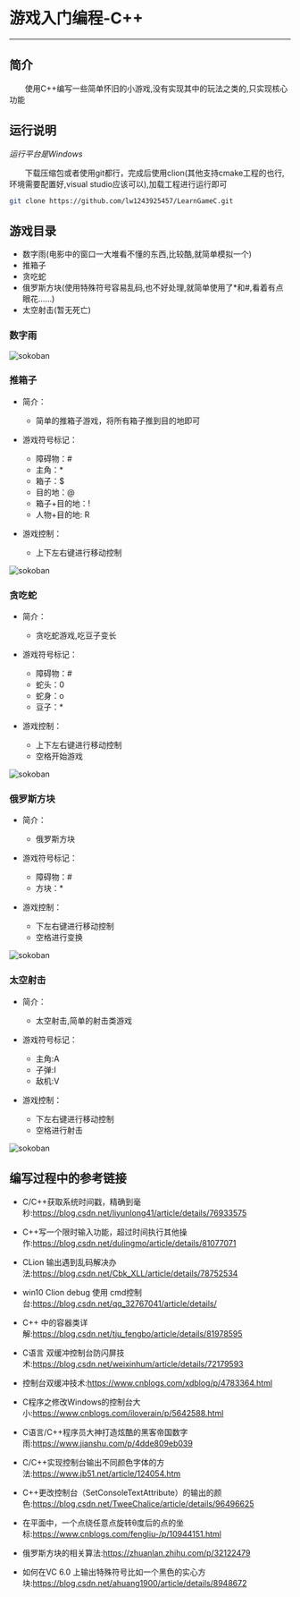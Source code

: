 # 游戏入门编程-C++
***
## 简介
&ensp;&ensp;&ensp;&ensp;使用C++编写一些简单怀旧的小游戏,没有实现其中的玩法之类的,只实现核心功能

## 运行说明
*运行平台是Windows*

&ensp;&ensp;&ensp;&ensp;下载压缩包或者使用git都行，完成后使用clion(其他支持cmake工程的也行,环境需要配置好,visual studio应该可以),加载工程进行运行即可

```bash
git clone https://github.com/lw1243925457/LearnGameC.git
```

## 游戏目录
- 数字雨(电影中的窗口一大堆看不懂的东西,比较酷,就简单模拟一个)
- 推箱子
- 贪吃蛇
- 俄罗斯方块(使用特殊符号容易乱码,也不好处理,就简单使用了*和#,看着有点眼花......)
- 太空射击(暂无死亡)

### 数字雨
![sokoban](./picture/codeRain.png)

### 推箱子
- 简介：
    - 简单的推箱子游戏，将所有箱子推到目的地即可

- 游戏符号标记：
    - 障碍物：#
    - 主角：*
    - 箱子：$
    - 目的地：@
    - 箱子+目的地：!
    - 人物+目的地: R

- 游戏控制：
    - 上下左右键进行移动控制

![sokoban](./picture/box.gif)

### 贪吃蛇
- 简介：
    - 贪吃蛇游戏,吃豆子变长

- 游戏符号标记：
    - 障碍物：#
    - 蛇头：0
    - 蛇身：o
    - 豆子：*

- 游戏控制：
    - 上下左右键进行移动控制
    - 空格开始游戏

![sokoban](./picture/snake.gif)

### 俄罗斯方块
- 简介：
    - 俄罗斯方块

- 游戏符号标记：
    - 障碍物：#
    - 方块：*

- 游戏控制：
    - 下左右键进行移动控制
    - 空格进行变换

![sokoban](./picture/tetris.gif)

### 太空射击
- 简介：
    - 太空射击,简单的射击类游戏

- 游戏符号标记：
    - 主角:A
    - 子弹:I
    - 敌机:V

- 游戏控制：
    - 下左右键进行移动控制
    - 空格进行射击

![sokoban](./picture/shot.gif)

## 编写过程中的参考链接
- C/C++获取系统时间戳，精确到毫秒:https://blog.csdn.net/liyunlong41/article/details/76933575
- C++写一个限时输入功能，超过时间执行其他操作:https://blog.csdn.net/dulingmo/article/details/81077071
- CLion 输出遇到乱码解决办法:https://blog.csdn.net/Cbk_XLL/article/details/78752534
- win10 Clion debug 使用 cmd控制台:https://blog.csdn.net/qq_32767041/article/details/
- C++ 中的容器类详解:https://blog.csdn.net/tju_fengbo/article/details/81978595
- C语言 双缓冲控制台防闪屏技术:https://blog.csdn.net/weixinhum/article/details/72179593
- 控制台双缓冲技术:https://www.cnblogs.com/xdblog/p/4783364.html
- C程序之修改Windows的控制台大小:https://www.cnblogs.com/iloverain/p/5642588.html

- C语言/C++程序员大神打造炫酷的黑客帝国数字雨:https://www.jianshu.com/p/4dde809eb039
- C/C++实现控制台输出不同颜色字体的方法:https://www.jb51.net/article/124054.htm
- C++更改控制台（SetConsoleTextAttribute）的输出的颜色:https://blog.csdn.net/TweeChalice/article/details/96496625

- 在平面中，一个点绕任意点旋转θ度后的点的坐标:https://www.cnblogs.com/fengliu-/p/10944151.html
- 俄罗斯方块的相关算法:https://zhuanlan.zhihu.com/p/32122479
- 如何在VC 6.0 上输出特殊符号比如一个黑色的实心方块:https://blog.csdn.net/ahuang1900/article/details/8948672